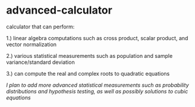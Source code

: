# advanced-calculator
calculator that can perform:

1.) linear algebra computations such as cross product, scalar product, and vector normalization

2.) various statistical measurements such as population and sample variance/standard deviation

3.) can compute the real and complex roots to quadratic equations

*I plan to add more advanced statistical measurements such as probability distributions and hypothesis testing, as well as possibly solutions to cubic equations*
